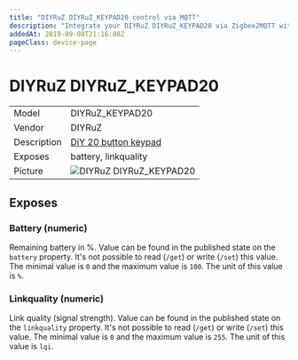 ```yaml
---
title: "DIYRuZ DIYRuZ_KEYPAD20 control via MQTT"
description: "Integrate your DIYRuZ DIYRuZ_KEYPAD20 via Zigbee2MQTT with whatever smart home infrastructure you are using without the vendors bridge or gateway."
addedAt: 2019-09-08T21:16:00Z
pageClass: device-page
---
```


<!-- !!!! -->
<!-- ATTENTION: This file is auto-generated through docgen! -->
<!-- You can only edit the "## Notes"-Section till next h1 (#) or h2 heading (##). -->
<!-- Do NOT use h1 or h2 heading within "## Notes"-Section. -->
<!-- !!!! -->

# DIYRuZ DIYRuZ_KEYPAD20

|     |     |
|-----|-----|
| Model | DIYRuZ_KEYPAD20  |
| Vendor  | DIYRuZ  |
| Description | [DiY 20 button keypad](http://modkam.ru/?p=1114) |
| Exposes | battery, linkquality |
| Picture | ![DIYRuZ DIYRuZ_KEYPAD20](https://www.zigbee2mqtt.io/images/devices/DIYRuZ_KEYPAD20.jpg) |


<!-- Notes BEGIN: You can edit here. Add "## Notes" headline if not already present. -->



<!-- Notes END: Do not edit below this line -->


## Exposes

### Battery (numeric)
Remaining battery in %.
Value can be found in the published state on the `battery` property.
It's not possible to read (`/get`) or write (`/set`) this value.
The minimal value is `0` and the maximum value is `100`.
The unit of this value is `%`.

### Linkquality (numeric)
Link quality (signal strength).
Value can be found in the published state on the `linkquality` property.
It's not possible to read (`/get`) or write (`/set`) this value.
The minimal value is `0` and the maximum value is `255`.
The unit of this value is `lqi`.

